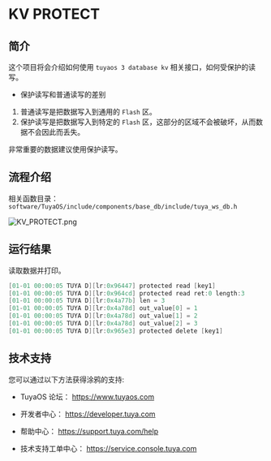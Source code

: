 

# KV PROTECT

##  简介

这个项目将会介绍如何使用 `tuyaos 3 database kv` 相关接口，如何受保护的读写。

* 保护读写和普通读写的差别
1. 普通读写是把数据写入到通用的 `Flash` 区。
2. 保护读写是把数据写入到特定的 `Flash` 区，这部分的区域不会被破坏，从而数据不会因此而丢失。

非常重要的数据建议使用保护读写。 


## 流程介绍
相关函数目录：
`software/TuyaOS/include/components/base_db/include/tuya_ws_db.h`

![KV_PROTECT.png](https://airtake-public-data-1254153901.cos.ap-shanghai.myqcloud.com/content-platform/hestia/1655641107c2ee3848af6.png)

## 运行结果
读取数据并打印。
```c
[01-01 00:00:05 TUYA D][lr:0x96447] protected read [key1]
[01-01 00:00:05 TUYA D][lr:0x964cd] protected read ret:0 length:3
[01-01 00:00:05 TUYA D][lr:0x4a77b] len = 3
[01-01 00:00:05 TUYA D][lr:0x4a78d] out_value[0] = 1
[01-01 00:00:05 TUYA D][lr:0x4a78d] out_value[1] = 2
[01-01 00:00:05 TUYA D][lr:0x4a78d] out_value[2] = 3
[01-01 00:00:05 TUYA D][lr:0x965e3] protected delete [key1]
```

## 技术支持

您可以通过以下方法获得涂鸦的支持:

- TuyaOS 论坛： https://www.tuyaos.com

- 开发者中心： https://developer.tuya.com

- 帮助中心： https://support.tuya.com/help

- 技术支持工单中心： https://service.console.tuya.com
